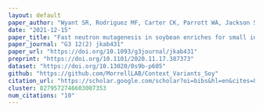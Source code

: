 ```yaml
---
layout: default
paper_author: "Wyant SR, Rodriguez MF, Carter CK, Parrott WA, Jackson SA, Stupar RM, Morrell PL"
date: "2021-12-15"
paper_title: "Fast neutron mutagenesis in soybean enriches for small indels and creates frameshift mutations"
paper_journal: "G3 12(2) jkab431"
paper_url: "https://doi.org/10.1093/g3journal/jkab431"
preprint: "https://doi.org/10.1101/2020.11.17.387373"
dataset: "https://doi.org/10.13020/0s9b-p605"
github: "https://github.com/MorrellLAB/Context_Variants_Soy"
citation_url: "https://scholar.google.com/scholar?oi=bibs&hl=en&cites=8279572746603007353&as_sdt=5"
cluster: 8279572746603007353
num_citations: "10"
---
```


